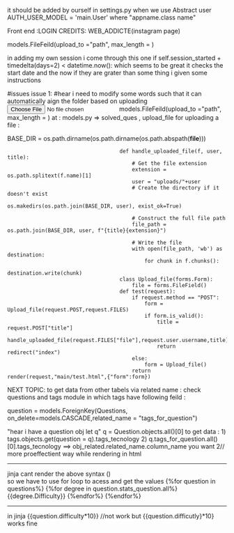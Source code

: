 

it should be added by ourself in settings.py when we use Abstract user
AUTH_USER_MODEL = 'main.User' where "appname.class name"


Front end :LOGIN CREDITS:
 WEB_ADDICTE(instagram page)

 models.FileFeild(upload_to ="path", max_length = )

in adding my own session i come through this one 
        if self.session_started + timedelta(days=2) < datetime.now():
    which seems to be great it checks the start date and the now if they are grater than some thing i given some instructions




#issues 
 issue 1:
  #hear i need to modify some words such that it can automatically aign the folder based on uploading 
 <input type = "file">
 models.FileFeild(upload_to ="path", max_length = )
 at :
    models.py => solved_ques , upload_file
for uploading a file :

BASE_DIR = os.path.dirname(os.path.dirname(os.path.abspath(__file__)))

                                        def handle_uploaded_file(f, user, title):
                                            # Get the file extension
                                            extension = os.path.splitext(f.name)[1]
                                            user = "uploads/"+user
                                            # Create the directory if it doesn't exist
                                            os.makedirs(os.path.join(BASE_DIR, user), exist_ok=True)

                                            # Construct the full file path
                                            file_path = os.path.join(BASE_DIR, user, f"{title}{extension}")

                                            # Write the file
                                            with open(file_path, 'wb') as destination:
                                                for chunk in f.chunks():
                                                    destination.write(chunk)
                                        class Upload_file(forms.Form):
                                            file = forms.FileField()
                                        def test(request):
                                            if request.method == "POST":
                                                form = Upload_file(request.POST,request.FILES)
                                                if form.is_valid():
                                                    title = request.POST["title"]
                                                    handle_uploaded_file(request.FILES["file"],request.user.username,title)  
                                                    return redirect("index")
                                            else:
                                                form = Upload_file()
                                            return render(request,"main/test.html",{"form":form})


NEXT TOPIC:
 to get data from other tabels via related name :
 check questions and tags module in which tags have following feild :    
 
question = models.ForeignKey(Questions, on_delete=models.CASCADE,related_name = "tags_for_question")

 "hear i have a question obj let q" q = Question.objects.all()[0]
 to get data :
            1) tags.objects.get(question = q).tags_tecnology
            2) q.tags_for_question.all()[0].tags_tecnology 
            ==>  obj_related.related_name.column_name you want
            2// more proeffectient way while rendering in html
***
 jinja cant render the above syntax ()\
 so we have to use for loop to acess and get the values
{%for question in questions%}
    {%for degree in question.stats_question.all%}
        {{degree.Difficulty}}
    {%endfor%}
{%endfor%}
***
in jinja {{question.difficulty*10}} //not work 
but {{question.difficutly}*10} works fine 